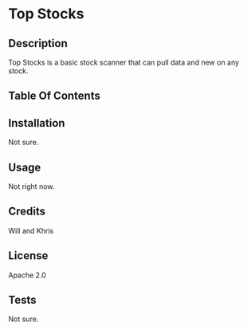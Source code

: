 
  
  # Top Stocks

  ## Description 
  Top Stocks is a basic stock scanner that can pull data and new on any stock.

  ## Table Of Contents

  ## Installation
  Not sure.

  ## Usage
  Not right now.

  ## Credits
  Will and Khris

  ## License
  Apache 2.0

  ## Tests
  Not sure.
